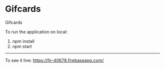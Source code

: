 # Gifcards
Gifcards

To run the application on local:
1. npm install
2. npm start

--------------------------------------------

To see it live:
https://fir-40678.firebaseapp.com/
